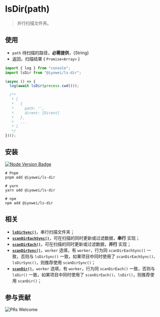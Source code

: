 [node version badge]: https://img.shields.io/badge/node.js-%3E%3D12.20.0-brightgreen?style=flat&logo=Node.js
[download node.js]: https://nodejs.org/en/download/
[prs welcome badge]: https://img.shields.io/badge/PRs-welcome-brightgreen.svg?style=flat
[lsdirsync]: https://github.com/iyowei/ls-dir-sync
[lsdir]: https://github.com/iyowei/ls-dir
[scandireachsync]: https://github.com/iyowei/scan-dir-sync
[scandireach]: https://github.com/iyowei/scan-dir-each
[scandirsync]: https://github.com/iyowei/scan-dir-sync
[scandir]: https://github.com/iyowei/scan-dir

# lsDir(path)

> 并行扫描文件夹。

## 使用

- `path` 待扫描的路径，**必需提供**，{String}
- 返回，扫描结果 { `Promise<Array>` }

```js
import { log } from "console";
import lsDir from "@iyowei/ls-dir";

(async () => {
  log(await lsDir(process.cwd()));

  /**
   * [
   *   {
   *     path: '',
   *     dirent: [Dirent]
   *   },
   *   ...
   * ]
   */
})();
```

## 安装

[![Node Version Badge][node version badge]][download node.js]

```shell
# Pnpm
pnpm add @iyowei/ls-dir

# yarn
yarn add @iyowei/ls-dir

# npm
npm add @iyowei/ls-dir
```

## 相关

- [**`lsDirSync()`**][lsdirsync]，串行扫描文件夹；
- [**`scanDirEachSync()`**][scandireachsync]，可在扫描的同时更新或过滤数据，**串行** 实现；
- [**`scanDirEach()`**][scandireach]，可在扫描的同时更新或过滤数据，**并行** 实现；
- [**`scanDirSync()`**][scanDirSync]，`worker` 选填，有 `worker`，行为同 `scanDirEachSync()` 一致，否则与 `lsDirSync()` 一致，如果项目中同时使用了 `scanDirEachSync()`、`lsDirSync()`，则推荐使用 `scanDirSync()`；
- [**`scanDir()`**][scandir]，`worker` 选填，有 `worker`，行为同 `scanDirEach()` 一致，否则与 `lsDir()` 一致，如果项目中同时使用了 `scanDirEach()`、`lsDir()`，则推荐使用 `scanDir()`；

## 参与贡献

![PRs Welcome][prs welcome badge]
